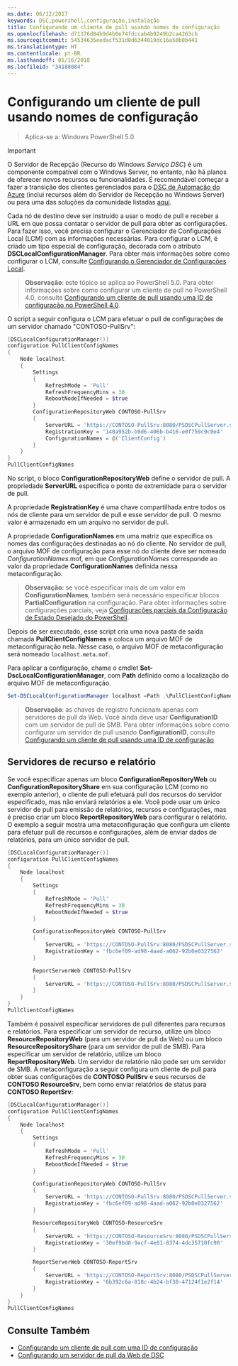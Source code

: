 ```yaml
---
ms.date: 06/12/2017
keywords: DSC,powershell,configuração,instalação
title: Configurando um cliente de pull usando nomes de configuração
ms.openlocfilehash: d71376d84b9d4b0e74fdccab4b9249b2ca4263cb
ms.sourcegitcommit: 54534635eedacf531d8d6344019dc16a50b8b441
ms.translationtype: HT
ms.contentlocale: pt-BR
ms.lasthandoff: 05/16/2018
ms.locfileid: "34188084"
---
```

# <a name="setting-up-a-pull-client-using-configuration-names"></a>Configurando um cliente de pull usando nomes de configuração

> Aplica-se a: Windows PowerShell 5.0

> [!IMPORTANT]
> O Servidor de Recepção (Recurso do Windows *Serviço DSC*) é um componente compatível com o Windows Server, no entanto, não há planos de oferecer novos recursos ou funcionalidades. É recomendável começar a fazer a transição dos clientes gerenciados para o [DSC de Automação do Azure](/azure/automation/automation-dsc-getting-started) (inclui recursos além do Servidor de Recepção no Windows Server) ou para uma das soluções da comunidade listadas [aqui](pullserver.md#community-solutions-for-pull-service).

Cada nó de destino deve ser instruído a usar o modo de pull e receber a URL em que possa contatar o servidor de pull para obter as configurações.
Para fazer isso, você precisa configurar o Gerenciador de Configurações Local (LCM) com as informações necessárias.
Para configurar o LCM, é criado um tipo especial de configuração, decorada com o atributo **DSCLocalConfigurationManager**.
Para obter mais informações sobre como configurar o LCM, consulte [Configurando o Gerenciador de Configurações Local](metaConfig.md).

> **Observação**: este tópico se aplica ao PowerShell 5.0.
Para obter informações sobre como configurar um cliente de pull no PowerShell 4.0, consulte [Configurando um cliente de pull usando uma ID de configuração no PowerShell 4.0](pullClientConfigID4.md).

O script a seguir configura o LCM para efetuar o pull de configurações de um servidor chamado "CONTOSO-PullSrv":

```powershell
[DSCLocalConfigurationManager()]
configuration PullClientConfigNames
{
    Node localhost
    {
        Settings
        {
            RefreshMode = 'Pull'
            RefreshFrequencyMins = 30
            RebootNodeIfNeeded = $true
        }
        ConfigurationRepositoryWeb CONTOSO-PullSrv
        {
            ServerURL = 'https://CONTOSO-PullSrv:8080/PSDSCPullServer.svc'
            RegistrationKey = '140a952b-b9d6-406b-b416-e0f759c9c0e4'
            ConfigurationNames = @('ClientConfig')
        }
    }
}
PullClientConfigNames
```

No script, o bloco **ConfigurationRepositoryWeb** define o servidor de pull.
A propriedade **ServerURL** especifica o ponto de extremidade para o servidor de pull.

A propriedade **RegistrationKey** é uma chave compartilhada entre todos os nós de cliente para um servidor de pull e esse servidor de pull.
O mesmo valor é armazenado em um arquivo no servidor de pull.

A propriedade **ConfigurationNames** em uma matriz que especifica os nomes das configurações destinadas ao nó do cliente.
No servidor de pull, o arquivo MOF de configuração para esse nó do cliente deve ser nomeado *ConfigurationNames*.mof, em que *ConfigurationNames* corresponde ao valor da propriedade **ConfigurationNames** definida nessa metaconfiguração.

>**Observação:** se você especificar mais de um valor em **ConfigurationNames**, também será necessário especificar blocos **PartialConfiguration** na configuração.
Para obter informações sobre configurações parciais, veja [Configurações parciais da Configuração de Estado Desejado do PowerShell](partialConfigs.md).

Depois de ser executado, esse script cria uma nova pasta de saída chamada **PullClientConfigNames** e coloca um arquivo MOF de metaconfiguração nela.
Nesse caso, o arquivo MOF de metaconfiguração será nomeado `localhost.meta.mof`.

Para aplicar a configuração, chame o cmdlet **Set-DscLocalConfigurationManager**, com **Path** definido como a localização do arquivo MOF de metaconfiguração.

```powershell
Set-DSCLocalConfigurationManager localhost –Path .\PullClientConfigNames –Verbose.
```

> **Observação**: as chaves de registro funcionam apenas com servidores de pull da Web.
Você ainda deve usar **ConfigurationID** com um servidor de pull de SMB.
Para obter informações sobre como configurar um servidor de pull usando **ConfigurationID**, consulte [Configurando um cliente de pull usando uma ID de configuração](PullClientConfigNames.md)

## <a name="resource-and-report-servers"></a>Servidores de recurso e relatório

Se você especificar apenas um bloco **ConfigurationRepositoryWeb** ou **ConfigurationRepositoryShare** em sua configuração LCM (como no exemplo anterior), o cliente de pull efetuará pull dos recursos do servidor especificado, mas não enviará relatórios a ele.
Você pode usar um único servidor de pull para emissão de relatórios, recursos e configurações, mas é preciso criar um bloco **ReportRepositoryWeb** para configurar o relatório.
O exemplo a seguir mostra uma metaconfiguração que configura um cliente para efetuar pull de recursos e configurações, além de enviar dados de relatórios, para um único servidor de pull.

```powershell
[DSCLocalConfigurationManager()]
configuration PullClientConfigNames
{
    Node localhost
    {
        Settings
        {
            RefreshMode = 'Pull'
            RefreshFrequencyMins = 30
            RebootNodeIfNeeded = $true
        }

        ConfigurationRepositoryWeb CONTOSO-PullSrv
        {
            ServerURL = 'https://CONTOSO-PullSrv:8080/PSDSCPullServer.svc'
            RegistrationKey = 'fbc6ef09-ad98-4aad-a062-92b0e0327562'
        }

        ReportServerWeb CONTOSO-PullSrv
        {
            ServerURL = 'https://CONTOSO-PullSrv:8080/PSDSCPullServer.svc'
        }
    }
}
PullClientConfigNames
```

Também é possível especificar servidores de pull diferentes para recursos e relatórios.
Para especificar um servidor de recurso, utilize um bloco **ResourceRepositoryWeb** (para um servidor de pull da Web) ou um bloco **ResourceRepositoryShare** (para um servidor de pull de SMB).
Para especificar um servidor de relatório, utilize um bloco **ReportRepositoryWeb**.
Um servidor de relatório não pode ser um servidor de SMB.
A metaconfiguração a seguir configura um cliente de pull para obter suas configurações de **CONTOSO PullSrv** e seus recursos de **CONTOSO ResourceSrv**, bem como enviar relatórios de status para **CONTOSO ReportSrv**:

```powershell
[DSCLocalConfigurationManager()]
configuration PullClientConfigNames
{
    Node localhost
    {
        Settings
        {
            RefreshMode = 'Pull'
            RefreshFrequencyMins = 30
            RebootNodeIfNeeded = $true
        }

        ConfigurationRepositoryWeb CONTOSO-PullSrv
        {
            ServerURL = 'https://CONTOSO-PullSrv:8080/PSDSCPullServer.svc'
            RegistrationKey = 'fbc6ef09-ad98-4aad-a062-92b0e0327562'
        }

        ResourceRepositoryWeb CONTOSO-ResourceSrv
        {
            ServerURL = 'https://CONTOSO-ResourceSrv:8080/PSDSCPullServer.svc'
            RegistrationKey = '30ef9bd8-9acf-4e01-8374-4dc35710fc90'
        }

        ReportServerWeb CONTOSO-ReportSrv
        {
            ServerURL = 'https://CONTOSO-ReportSrv:8080/PSDSCPullServer.svc'
            RegistrationKey = '6b392c6a-818c-4b24-bf38-47124f1e2f14'
        }
    }
}
PullClientConfigNames
```

## <a name="see-also"></a>Consulte Também

* [Configurando um cliente de pull com uma ID de configuração](PullClientConfigNames.md)
* [Configurando um servidor de pull da Web de DSC](pullServer.md)